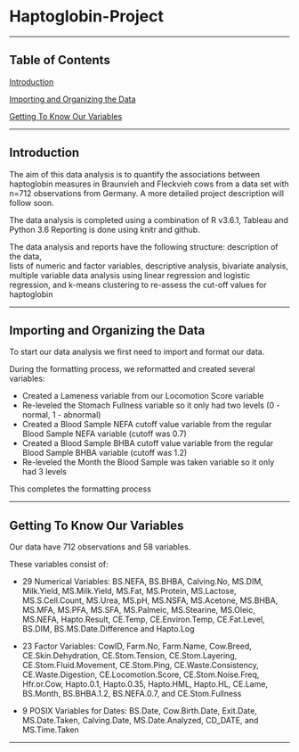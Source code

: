 # Haptoglobin-Project
----------
## Table of Contents  
[Introduction](#introduction)  

[Importing and Organizing the Data](#importing-and-organizing-the-data)

[Getting To Know Our Variables](#getting-to-know-our-variables)



--------
## Introduction

The aim of this data analysis is to quantify the associations between haptoglobin measures in Braunvieh and Fleckvieh cows from a data set with n=712 observations from Germany. A more detailed project description will follow soon.

The data analysis is completed using a combination of R v3.6.1, Tableau and Python 3.6
Reporting is done using knitr and github.

The data analysis and reports have the following structure:
description of the data,  
lists of numeric and factor variables, 
descriptive analysis, 
bivariate analysis, 
multiple variable data analysis using linear regression and logistic regression, and 
k-means clustering to re-assess the cut-off values for haptoglobin


--------
## Importing and Organizing the Data

To start our data analysis we first need to import and format our data. 


During the formatting process, we reformatted and created several variables:
- Created a Lameness variable from our Locomotion Score variable
- Re-leveled the Stomach Fullness variable so it only had two levels (0 - normal, 1 - abnormal)
- Created a Blood Sample NEFA cutoff value variable from the regular Blood Sample NEFA variable (cutoff was 0.7)
- Created a Blood Sample BHBA cutoff value variable from the regular Blood Sample BHBA variable (cutoff was 1.2)
- Re-leveled the Month the Blood Sample was taken variable so it only had 3 levels


This completes the formatting process

-------
## Getting To Know Our Variables

Our data have 712 observations and 58 variables. 

These variables consist of:
- 29 Numerical Variables: 
      BS.NEFA, BS.BHBA, Calving.No, MS.DIM, Milk.Yield, MS.Milk.Yield, MS.Fat, MS.Protein, MS.Lactose, MS.S.Cell.Count, MS.Urea, MS.pH, MS.NSFA, MS.Acetone, MS.BHBA, MS.MFA, MS.PFA, MS.SFA, MS.Palmeic, MS.Stearine, MS.Oleic, MS.NEFA, Hapto.Result, CE.Temp, CE.Environ.Temp, CE.Fat.Level, BS.DIM, BS.MS.Date.Difference and Hapto.Log
      
- 23 Factor Variables: 
      CowID, Farm.No, Farm.Name, Cow.Breed, CE.Skin.Dehydration, CE.Stom.Tension, CE.Stom.Layering, CE.Stom.Fluid.Movement, CE.Stom.Ping, CE.Waste.Consistency, CE.Waste.Digestion, CE.Locomotion.Score, CE.Stom.Noise.Freq, Hfr.or.Cow, Hapto.0.1, Hapto.0.35, Hapto.HML, Hapto.HL, CE.Lame, BS.Month, BS.BHBA.1.2, BS.NEFA.0.7, and CE.Stom.Fullness
      
- 9 POSIX Variables for Dates: 
      BS.Date, Cow.Birth.Date, Exit.Date, MS.Date.Taken, Calving.Date, MS.Date.Analyzed, CD_DATE, and MS.Time.Taken   
      
-------
